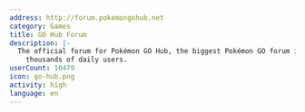 ```yaml
---
address: http://forum.pokemongohub.net
category: Games
title: GO Hub Forum
description: |-
  The official forum for Pokémon GO Hub, the biggest Pokémon GO forum in the world with
    thousands of daily users.
userCount: 10479
icon: go-hub.png
activity: high
language: en
---
```

